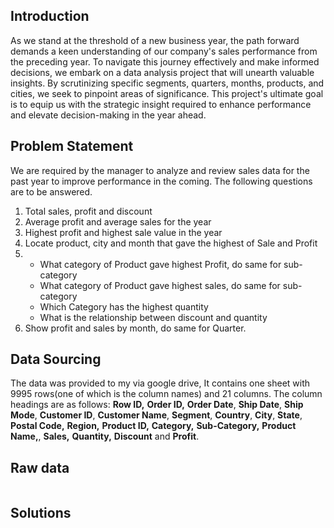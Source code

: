 ## Introduction
As we stand at the threshold of a new business year, the path forward demands a keen understanding of our company's sales performance from the preceding year. To navigate this journey effectively and make informed decisions, we embark on a data analysis project that will unearth valuable insights. By scrutinizing specific segments, quarters, months, products, and cities, we seek to pinpoint areas of significance. This project's ultimate goal is to equip us with the strategic insight required to enhance performance and elevate decision-making in the year ahead.
## Problem Statement
We are required by the manager to analyze and review sales data for the past year to improve 
performance in the coming. The following questions are to be answered.
1.	Total sales, profit and discount
2.	Average profit and average sales for the year
3.	Highest profit and highest sale value in the year
4.	Locate product, city and month that gave the highest of Sale and Profit
5.	- What category of Product gave highest Profit, do same for sub-category
    - What category of Product gave highest sales, do same for sub-category
    - Which Category has the highest quantity
  	- What is the relationship between discount and quantity
6.	Show profit and sales by month, do same for Quarter. 

## Data Sourcing
The data was provided to my via google drive, It contains one sheet with 9995 rows(one of which is the column names) and 21 columns. The column headings are as follows: **Row ID,** **Order ID,** **Order Date**, **Ship Date**, **Ship Mode**, **Customer ID**, **Customer Name**, **Segment**, **Country**, **City**, **State**, **Postal Code,** **Region,** **Product ID,** **Category,** **Sub-Category,** **Product Name,**, **Sales,** **Quantity,** **Discount** and **Profit**.
## Raw data
![]()
## Solutions




